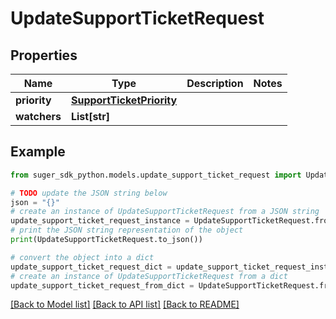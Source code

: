 # UpdateSupportTicketRequest


## Properties

Name | Type | Description | Notes
------------ | ------------- | ------------- | -------------
**priority** | [**SupportTicketPriority**](SupportTicketPriority.md) |  | 
**watchers** | **List[str]** |  | 

## Example

```python
from suger_sdk_python.models.update_support_ticket_request import UpdateSupportTicketRequest

# TODO update the JSON string below
json = "{}"
# create an instance of UpdateSupportTicketRequest from a JSON string
update_support_ticket_request_instance = UpdateSupportTicketRequest.from_json(json)
# print the JSON string representation of the object
print(UpdateSupportTicketRequest.to_json())

# convert the object into a dict
update_support_ticket_request_dict = update_support_ticket_request_instance.to_dict()
# create an instance of UpdateSupportTicketRequest from a dict
update_support_ticket_request_from_dict = UpdateSupportTicketRequest.from_dict(update_support_ticket_request_dict)
```
[[Back to Model list]](../README.md#documentation-for-models) [[Back to API list]](../README.md#documentation-for-api-endpoints) [[Back to README]](../README.md)


